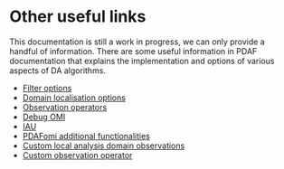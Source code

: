 # Other useful links

This documentation is still a work in progress, we can only provide a handful of information. There are some useful information in PDAF documentation that explains
the implementation and options of various aspects of DA algorithms.

- [Filter options](https://pdaf.awi.de/trac/wiki/AvailableOptionsforInitPDAF)
- [Domain localisation options](https://pdaf.awi.de/trac/wiki/OMI_observation_modules#init_dim_obs_l_OBSTYPE)
- [Observation operators](https://pdaf.awi.de/trac/wiki/OMI_observation_operators#PDAF-OMIObservationOperators)
- [Debug OMI](https://pdaf.awi.de/trac/wiki/OMI_observation_diagnostics_PDAF3)
- [IAU](https://pdaf.awi.de/trac/wiki/IncrementalAnalysisUpdates)
- [PDAFomi additional functionalities](https://pdaf.awi.de/trac/wiki/PDAFomi_additional_functionality#AdditionalFunctionalityofPDAF-OMI)
- [Custom local analysis domain observations](https://pdaf.awi.de/trac/wiki/OMI_search_local_observations)
- [Custom observation operator](https://pdaf.awi.de/trac/wiki/OMI_observation_operators#Implementingyourownobservationoperator)
